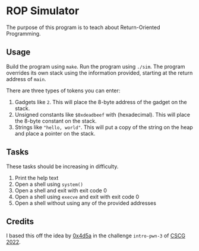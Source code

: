 # ROP Simulator

The purpose of this program is to teach about Return-Oriented Programming.

## Usage

Build the program using `make`. Run the program using `./sim`. The program overrides its own stack using the information provided, starting at the return address of `main`.

There are three types of tokens you can enter:

1. Gadgets like `2`. This will place the 8-byte address of the gadget on the stack.
2. Unsigned constants like `$0xdeadbeef` with (hexadecimal). This will place the 8-byte constant on the stack.
3. Strings like `"hello, world"`. This will put a copy of the string on the heap and place a pointer on the stack.

## Tasks

These tasks should be increasing in difficulty.

1. Print the help text
2. Open a shell using `system()`
3. Open a shell and exit with exit code 0
4. Open a shell using `execve` and exit with exit code 0
5. Open a shell without using any of the provided addresses

## Credits

I based this off the idea by [0x4d5a](https://twitter.com/0x4d5a) in the challenge `intro-pwn-3` of [CSCG 2022](https://cscg.live/).
